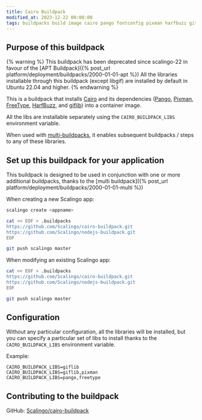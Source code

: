 ```yaml
---
title: Cairo Buildpack
modified_at: 2023-12-22 00:00:00
tags: buildpacks build image cairo pango fontconfig pixman harfbuzz gitlib
---
```


## Purpose of this buildpack

{% warning %}
  This buildpack has been deprecated since scalingo-22 in favour of the [APT Buildpack]({% post_url platform/deployment/buildpacks/2000-01-01-apt %})
  All the libraries installable through this buildpack (except libgif) are installed by default in Ubuntu 22.04 and higher.
{% endwarning %}

This is a buildpack that installs [Cairo](https://cairographics.org/) and
its dependencies ([Pango](https://pango.gnome.org), [Pixman](https://pixman.org/),
[FreeType](https://www.freetype.org/),
[HarfBuzz](https://harfbuzz.github.io/), and [giflib](https://giflib.sourceforge.net/)) into a container image.

All the libs are installable separately using the `CAIRO_BUILDPACK_LIBS`
environment variable.

When used with
[multi-buildpacks](https://github.com/Scalingo/multi-buildpack),
it enables subsequent buildpacks / steps to any of these libraries.

## Set up this buildpack for your application

This buildpack is designed to be used in conjunction with one or more additional
buildpacks, thanks to the [multi buildpack]({% post_url platform/deployment/buildpacks/2000-01-01-multi %})

When creating a new Scalingo app:

```bash
scalingo create <appname>

cat << EOF > .buildpacks
https://github.com/Scalingo/cairo-buildpack.git
https://github.com/Scalingo/nodejs-buildpack.git
EOF

git push scalingo master
```

When modifying an existing Scalingo app:

```bash
cat << EOF > .buildpacks
https://github.com/Scalingo/cairo-buildpack.git
https://github.com/Scalingo/nodejs-buildpack.git
EOF

git push scalingo master
```

## Configuration

Without any particular configuration, all the libraries will be installed, but you can specify
a particular set of libs to install thanks to the `CAIRO_BUILDPACK_LIBS` environment variable.

Example:

```
CAIRO_BUILDPACK_LIBS=giflib
CAIRO_BUILDPACK_LIBS=giflib,pixman
CAIRO_BUILDPACK_LIBS=pango,freetype
```

## Contributing to the buildpack

GitHub: [Scalingo/cairo-buildpack](https://github.com/Scalingo/cairo-buildpack#hacking-building-librairies)
